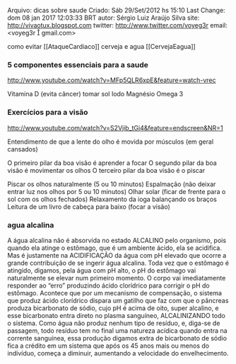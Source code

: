 Arquivo: dicas sobre saude
Criado: Sáb 29/Set/2012 hs 15:10
Last Change: dom 08 jan 2017 12:03:33 BRT
autor: Sérgio Luiz Araújo Silva
site: http://vivaotux.blogspot.com
twitter: http://www.twitter.com/voyeg3r
email: <voyeg3r  gmail.com>

como evitar [[AtaqueCardiaco]]
cerveja e agua [[CervejaEagua]]

### 5 componentes essenciais para a saude
http://www.youtube.com/watch?v=MFp5QLR6xpE&feature=watch-vrec

   Vitamina D  (evita câncer) tomar sol
   Iodo
   Magnésio
   Omega 3


### Exercícios para a visão

http://www.youtube.com/watch?v=S2Vjib_tGj4&feature=endscreen&NR=1

 Entendimento de que a lente do olho
 é movida por músculos (em geral cansados)

 O primeiro pilar da boa visão é aprender a focar
 O segundo pilar da boa visão é movimentar os olhos
 O terceiro pilar da boa visão é o piscar

 Piscar os olhos naturalmente (5 ou 10 minutos)
 Espalmação (não deixar entrar luz nos olhos por 5 ou 10 minutos)
 Olhar solar (ficar de frente para o sol com os olhos fechados)
 Relaxamento da ioga balançando os braços
 Leitura de um livro de cabeça para baixo (focar a visão)

### agua alcalina

A água alcalina não é absorvida no estado ALCALINO pelo organismo, pois quando
ela atinge o estômago, que é um ambiente ácido, ela se acidifica. Mas
é justamente na ACIDIFICAÇÃO da água com pH elevado que ocorre a grande
contribuição de se ingerir água alcalina. Toda vez que o estômago é atingido,
digamos, pela água com pH alto, o pH do estômago vai naturalmente se elevar num
primeiro momento. O corpo vai imediatamente responder ao “erro” produzindo
ácido clorídrico para corrigir o pH do estômago. Acontece que por um mecanismo
de compensação, o sistema que produz ácido clorídrico dispara um gatilho que
faz com que o pâncreas produza bicarbonato de sódio, cujo pH é acima de oito,
super alcalino, e esse bicarbonato entra direto no plasma sanguíneo,
ALCALINIZANDO todo o sistema. Como água não produz nenhum tipo de resíduo, e,
diga-se de passagem, todo resíduo tem no final uma natureza acídica quando
entra na corrente sanguínea, essa produção digamos extra de bicarbonato de
sódio fica a crédito em um sistema que após os 45 anos mais ou menos do
indivíduo, começa a diminuir, aumentando a velocidade do envelhecimento.


